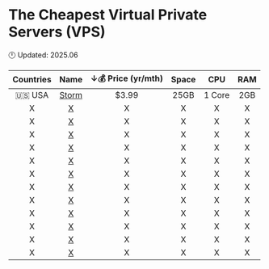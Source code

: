 # The Cheapest Virtual Private Servers (VPS)
🕛 Updated: 2025.06

| Countries | Name | ↓💰 Price (yr/mth) | Space | CPU | RAM |
| :-----: | :--: | :---: | :-----------------: | :-------------------: | :-------------------: |
| 🇺🇸 USA | [Storm](https://stormserverhosting.com/index.php/store/virtual-private-servers) | $3.99 | 25GB | 1 Core | 2GB | 
| X | [X](X) | X | X | X | X | 
| X | [X](X) | X | X | X | X | 
| X | [X](X) | X | X | X | X | 
| X | [X](X) | X | X | X | X | 
| X | [X](X) | X | X | X | X | 
| X | [X](X) | X | X | X | X | 
| X | [X](X) | X | X | X | X | 
| X | [X](X) | X | X | X | X | 
| X | [X](X) | X | X | X | X | 
| X | [X](X) | X | X | X | X | 
| X | [X](X) | X | X | X | X | 
| X | [X](X) | X | X | X | X | 
